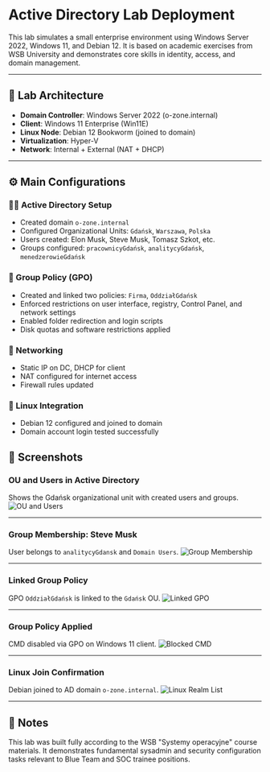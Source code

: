 # Active Directory Lab Deployment

This lab simulates a small enterprise environment using Windows Server 2022, Windows 11, and Debian 12. It is based on academic exercises from WSB University and demonstrates core skills in identity, access, and domain management.

---

## 🧱 Lab Architecture

- **Domain Controller**: Windows Server 2022 (o-zone.internal)
- **Client**: Windows 11 Enterprise (Win11E)
- **Linux Node**: Debian 12 Bookworm (joined to domain)
- **Virtualization**: Hyper-V
- **Network**: Internal + External (NAT + DHCP)

---

## ⚙️ Main Configurations

### 🧑‍💼 Active Directory Setup
- Created domain `o-zone.internal`
- Configured Organizational Units: `Gdańsk`, `Warszawa`, `Polska`
- Users created: Elon Musk, Steve Musk, Tomasz Szkot, etc.
- Groups configured: `pracownicyGdańsk`, `analitycyGdańsk`, `menedzerowieGdańsk`

### 🔐 Group Policy (GPO)
- Created and linked two policies: `Firma`, `OddziałGdańsk`
- Enforced restrictions on user interface, registry, Control Panel, and network settings
- Enabled folder redirection and login scripts
- Disk quotas and software restrictions applied

### 📡 Networking
- Static IP on DC, DHCP for client
- NAT configured for internet access
- Firewall rules updated

### 🐧 Linux Integration
- Debian 12 configured and joined to domain
- Domain account login tested successfully

## 📸 Screenshots

### OU and Users in Active Directory
Shows the Gdańsk organizational unit with created users and groups.
![OU and Users](https://github.com/user-attachments/assets/78944c09-5fc1-4d92-975d-df5454badce7)

---

### Group Membership: Steve Musk
User belongs to `analitycyGdansk` and `Domain Users`.
![Group Membership](https://github.com/user-attachments/assets/cf3e7c9d-d3a1-4e3a-859a-ece02c22d03a)

---

### Linked Group Policy
GPO `OddziałGdańsk` is linked to the `Gdańsk` OU.
![Linked GPO](https://github.com/user-attachments/assets/8be3e782-80ef-49f3-ad45-4c69f9e84090)

---

### Group Policy Applied
CMD disabled via GPO on Windows 11 client.
![Blocked CMD](https://github.com/user-attachments/assets/07149432-e4f4-4809-a574-623e5708fdb2)


---

### Linux Join Confirmation
Debian joined to AD domain `o-zone.internal`.
![Linux Realm List](https://github.com/user-attachments/assets/b4a665cf-70a1-4be9-b78e-46a2acb609c2)


---

## 💬 Notes
This lab was built fully according to the WSB "Systemy operacyjne" course materials. It demonstrates fundamental sysadmin and security configuration tasks relevant to Blue Team and SOC trainee positions.

